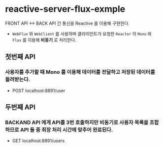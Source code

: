 # reactive-server-flux-exmple

FRONT API <-> BACK API 간 통신을 Reactive 를 이용해 구현한다.

- `WebFlux` 와 `WebClient` 를 사용하며 클라이언트가 요청한 `Reactor` 의 `Mono` 와 `Flux` 를 이용해 **비동기** 로 처리한다.

## 첫번째 API
### 사용자를 추가할 때 Mono 를 이용해 데이터를 전달하고 저장된 데이터를 돌려받는다.
- POST localhost:8891/user

## 두번째 API
### BACKAND API 에게 API를 3번 호출하지만 비동기로 사용자 목록을 조합하므로 API 들 중 최장 처리 시간에 맞추어 완료된다.
- GET localhost:8891/users
